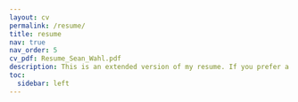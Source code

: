 ```yaml
---
layout: cv
permalink: /resume/
title: resume
nav: true
nav_order: 5
cv_pdf: Resume_Sean_Wahl.pdf
description: This is an extended version of my resume. If you prefer a shortened version, please click on the PDF above!
toc:
  sidebar: left
---
```

